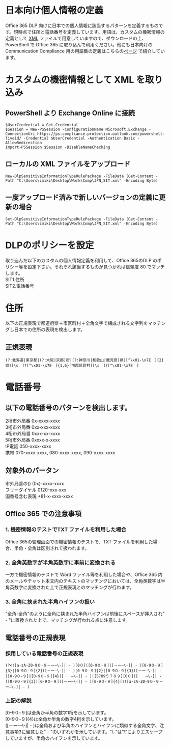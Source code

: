 # 日本向け個人情報の定義
Office 365 DLP 向けに日本での個人情報に該当するパターンを定義するものです。現時点で住所と電話番号を定義しています。用語は、カスタムの機密情報の定義として [XML](https://github.com/YoshihiroIchinose/JPN-CC/blob/master/JPN_SIT.xml) ファイルで用意していますので、ダウンロードの上、PowerShell で Office 365 に取り込んで利用ください。他にも日本向けの Communication Compliance 用の用語集の定義はこちらの[ページ](https://github.com/YoshihiroIchinose/JPN-CC/blob/master/README.md) で紹介しています。

# カスタムの機密情報として XML を取り込み
## PowerShell より Exchange Online に接続
    $UserCredential = Get-Credential
    $Session = New-PSSession -ConfigurationName Microsoft.Exchange -ConnectionUri https://ps.compliance.protection.outlook.com/powershell-liveid/ -Credential $UserCredential -Authentication Basic -AllowRedirection
    Import-PSSession $Session -DisableNameChecking

## ローカルの XML ファイルをアップロード
    New-DlpSensitiveInformationTypeRulePackage -FileData (Get-Content -Path "C:\Users\imiki\Desktop\Work\Comp\JPN_SIT.xml" -Encoding Byte)

## 一度アップロード済みで新しいバージョンの定義に更新の場合
    Set-DlpSensitiveInformationTypeRulePackage -FileData (Get-Content -Path "C:\Users\imiki\Desktop\Work\Comp\JPN_SIT.xml" -Encoding Byte)
    
# DLPのポリシーを設定
取り込んだ以下のカスタムの個人情報定義を利用して、Office 365のDLP のポリシー等を設定下さい。それぞれ該当するものが見つかれば信頼度 80 でマッチします。  
SIT1.住所  
SIT2.電話番号  

# 住所
以下の正規表現で都道府県＋市区町村＋全角文字で構成される文字列をマッチングし日本での住所の表現を検出します。
## 正規表現
    (?:北海道|東京都|(?:大阪|京都)府|(?:神奈川|和歌山|鹿児島)県|[^\x01-\x7E　]{2}県)[\s　]?[^\x01-\x7E　]{1,6}[市郡区町村][\s　]?[^\x01-\x7E　]
# 電話番号
## 以下の電話番号のパターンを検出します。  
2桁市外局番 0x-xxxx-xxxx  
3桁市外局番 0xx-xxx-xxxx  
4桁市外局番 0xxx-xx-xxxx  
5桁市外局番 0xxxx-x-xxxx  
IP電話 050-xxxx-xxxx  
携帯 070-xxxx-xxxx, 080-xxxx-xxxx, 090-xxxx-xxxx  
## 対象外のパータン  
市外局番の() (0x)-xxxx-xxxx  
フリーダイヤル 0120-xxx-xxx  
国番号含む表現 +81-x-xxxx-xxxx  

## Office 365 での注意事項
### 1. 機密情報のテストでTXT ファイルを利用した場合
Office 365の管理画面での機密情報のテストで、TXT ファイルを利用した場合、半角・全角は区別されて扱われます。
### 2. 全角英数字が半角英数字に事前に変換される
一方で機密情報のテストで Word ファイル等を利用した場合や、Office 365 内のメールやチャット本文内のテキストのマッチングにおいては、全角英数字は半角英数字に変換された上で正規表現とのマッチングが行わます。  
### 3. 全角に挟まれた半角ハイフンの扱い
"全角-全角"のように全角に挟まれた半角ハイフンは前後にスペースが挿入され" - "に置換された上で、マッチングが行われる点に注意します。  

## 電話番号の正規表現
### 採用している電話番号の正規表現
    (?<![a-zA-Z0-9０-９－ー―\-]| - )[0０]([0-9０-９]([－ー―\-]| - )[0-9０-９]{3}|[0-9０-９]{2}([－ー―\-]| - )[0-9０-９]{2}|[0-9０-９]{3}([－ー―\-]| - )[0-9０-９]|[0-9０-９]{4}([－ー―\-]| - )|[5789５７８９][0０]([－ー―\-]| - )[0-9０-９]{3})[0-9０-９]([－ー―\-]| - )[0-9０-９]{4}(?![a-zA-Z0-9０-９－ー―\-]| - )
### 上記の解説  
[0-9０-９]は全角か半角の数字1桁を示しています。  
[0-9０-９]{4}は全角か半角の数字4桁を示しています。  
([－ー―\\-]| - )は全角および半角のハイフンとハイフンに類似する全角文字、注意事項3に留意した" - "のいずれかを示しています。"\\-"は"\\"によりエスケープしていますが、半角のハイフンを示しています。
